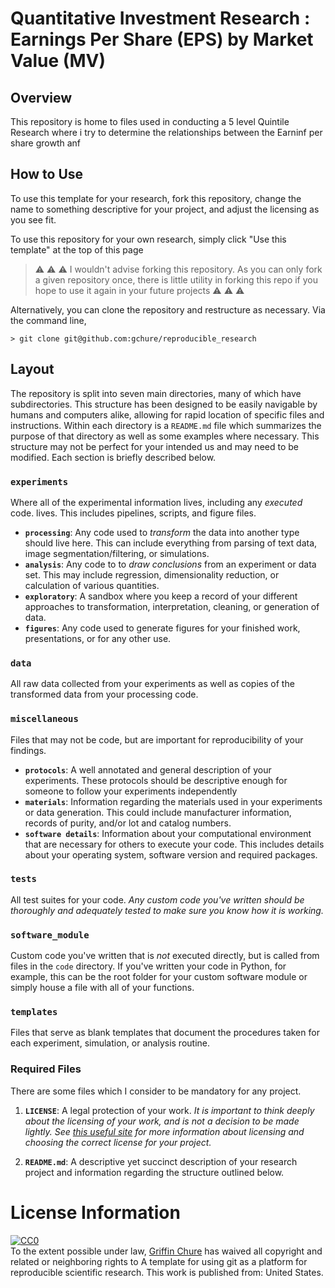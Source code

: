 # Quantitative Investment Research : Earnings Per Share (EPS) by Market Value (MV)

## Overview
This repository is home to files used in conducting a 5 level Quintile Research where i try to determine the relationships  between the Earninf per share growth anf 

## How to Use
To use this template for your research, fork this repository, change the name
to something descriptive for your project, and adjust the licensing as you
see fit.

To use this repository for your own research, simply click "Use this template" 
at the top of this page

> :warning: :warning: :warning: I wouldn't advise forking this repository. As you can only fork a given repository once, there is little utility in forking this repo if you hope to use it again in your future projects :warning: :warning: :warning:

Alternatively, you can clone the repository and restructure as necessary. Via 
the command line,

```
> git clone git@github.com:gchure/reproducible_research
```
## Layout

The repository is split into seven main directories, many of which have subdirectories. This structure has been designed to be easily navigable by humans and computers alike, allowing for rapid location of specific files and instructions. Within each directory is a `README.md` file which summarizes the purpose of that directory as well as some examples where necessary. This structure may not be perfect for your intended us and may need to be modified. Each section is briefly described below. 

### **`experiments`** 
Where all of the experimental information lives, including any *executed* code. lives. This includes pipelines, scripts, and figure files. 
 * **`processing`**: Any code used to *transform* the data into another type should live here. This can include everything from parsing of text data, image segmentation/filtering, or simulations.
 * **`analysis`**: Any code to to *draw conclusions* from an experiment or data set. This may include regression, dimensionality reduction, or calculation of various quantities.
 * **`exploratory`**: A sandbox where you keep a record of your different approaches to transformation, interpretation, cleaning, or generation of data.
 * **`figures`**: Any code used to generate figures for your finished work, presentations, or for any other use.

### **`data`** 
All raw data collected from your experiments as well as copies of the transformed data from your processing code. 

### **`miscellaneous`** 
Files that may not be code, but are important for reproducibility of your findings.
* **`protocols`**: A well annotated and general description of your experiments. These protocols should be descriptive enough for someone to follow your experiments independently 
* **`materials`**: Information regarding the materials used in your experiments or data generation. This could include manufacturer information, records of purity, and/or lot and catalog numbers.
* **`software details`**: Information about your computational environment that are necessary for others to execute your code. This includes details about your operating system, software version and required packages.

### **`tests`** 
All test suites for your code. *Any custom code you've written should be thoroughly and adequately tested to make sure you know how it is working.*

### **`software_module`** 
Custom code you've written that is *not* executed directly, but is called from files in the `code` directory. If you've written your code in Python, for example, this can be the root folder for your custom software module or simply house a file with all of your functions. 

### **`templates`** 
Files that serve as blank templates that document the procedures taken for each experiment, simulation, or analysis routine. 

### Required Files
There are some files which I consider to be mandatory for any project.

1. **`LICENSE`**: A legal protection of your work. *It is important to think deeply about the licensing of your work, and is not a decision to be made lightly. See [this useful site](https://choosealicense.com/) for more information about licensing and choosing the correct license for your project.*

2. **`README.md`**: A descriptive yet succinct description of your research project and information regarding the structure outlined below.

# License Information

<p xmlns:dct="http://purl.org/dc/terms/" xmlns:vcard="http://www.w3.org/2001/vcard-rdf/3.0#">
  <a rel="license"
     href="http://creativecommons.org/publicdomain/zero/1.0/">
    <img src="http://i.creativecommons.org/p/zero/1.0/88x31.png" style="border-style: none;" alt="CC0" />
  </a>
  <br />
  To the extent possible under law,
  <a rel="dct:publisher"
     href="github.com/gchure/reproducible_research">
    <span property="dct:title">Griffin Chure</span></a>
  has waived all copyright and related or neighboring rights to
  <span property="dct:title">A template for using git as a platform for reproducible scientific research</span>.
This work is published from:
<span property="vcard:Country" datatype="dct:ISO3166"
      content="US" about="github.com/gchure/reproducible_research">
  United States</span>.
</p>